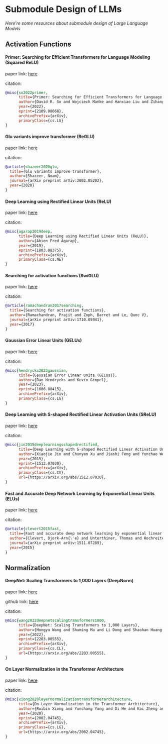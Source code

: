 # Submodule Design of LLMs
*Here're some resources about submodule design of Large Language Models*

## Activation Functions

#### Primer: Searching for Efficient Transformers for Language Modeling (Squared ReLU)

paper link: [here](https://arxiv.org/pdf/2109.08668.pdf)

citation:
```bibtex
@misc{so2022primer,
      title={Primer: Searching for Efficient Transformers for Language Modeling}, 
      author={David R. So and Wojciech Mańke and Hanxiao Liu and Zihang Dai and Noam Shazeer and Quoc V. Le},
      year={2022},
      eprint={2109.08668},
      archivePrefix={arXiv},
      primaryClass={cs.LG}
}
```


#### Glu variants improve transformer (ReGLU)

paper link: [here](https://arxiv.org/pdf/2002.05202.pdf)

citation:
```bibtex
@article{shazeer2020glu,
  title={Glu variants improve transformer},
  author={Shazeer, Noam},
  journal={arXiv preprint arXiv:2002.05202},
  year={2020}
}
```


#### Deep Learning using Rectified Linear Units (ReLU)

paper link: [here](https://arxiv.org/pdf/1803.08375.pdf)

citation:
```bibtex
@misc{agarap2019deep,
      title={Deep Learning using Rectified Linear Units (ReLU)}, 
      author={Abien Fred Agarap},
      year={2019},
      eprint={1803.08375},
      archivePrefix={arXiv},
      primaryClass={cs.NE}
}
```


#### Searching for activation functions (SwiGLU)

paper link: [here](https://arxiv.org/pdf/1710.05941.pdf)

citation:
```bibtex
@article{ramachandran2017searching,
  title={Searching for activation functions},
  author={Ramachandran, Prajit and Zoph, Barret and Le, Quoc V},
  journal={arXiv preprint arXiv:1710.05941},
  year={2017}
}
```


#### Gaussian Error Linear Units (GELUs)

paper link: [here](https://arxiv.org/pdf/1606.08415.pdf)

citation:
```bibtex
@misc{hendrycks2023gaussian,
      title={Gaussian Error Linear Units (GELUs)}, 
      author={Dan Hendrycks and Kevin Gimpel},
      year={2023},
      eprint={1606.08415},
      archivePrefix={arXiv},
      primaryClass={cs.LG}
}
```


#### Deep Learning with S-shaped Rectified Linear Activation Units (SReLU)

paper link: [here](https://arxiv.org/pdf/1512.07030)

citation:

```bibtex
@misc{jin2015deeplearningsshapedrectified,
      title={Deep Learning with S-shaped Rectified Linear Activation Units}, 
      author={Xiaojie Jin and Chunyan Xu and Jiashi Feng and Yunchao Wei and Junjun Xiong and Shuicheng Yan},
      year={2015},
      eprint={1512.07030},
      archivePrefix={arXiv},
      primaryClass={cs.CV},
      url={https://arxiv.org/abs/1512.07030}, 
}
```


#### Fast and Accurate Deep Network Learning by Exponential Linear Units (ELUs)

paper link: [here](https://arxiv.org/pdf/1511.07289.pdf)

citation:
```bibtex
@article{clevert2015fast,
  title={Fast and accurate deep network learning by exponential linear units (elus)},
  author={Clevert, Djork-Arn{\'e} and Unterthiner, Thomas and Hochreiter, Sepp},
  journal={arXiv preprint arXiv:1511.07289},
  year={2015}
}
```

## Normalization

#### DeepNet: Scaling Transformers to 1,000 Layers (DeepNorm)

paper link: [here](https://arxiv.org/pdf/2203.00555)

github link: [here](https://github.com/microsoft/unilm)

citation:

```bibtex
@misc{wang2022deepnetscalingtransformers1000,
      title={DeepNet: Scaling Transformers to 1,000 Layers}, 
      author={Hongyu Wang and Shuming Ma and Li Dong and Shaohan Huang and Dongdong Zhang and Furu Wei},
      year={2022},
      eprint={2203.00555},
      archivePrefix={arXiv},
      primaryClass={cs.CL},
      url={https://arxiv.org/abs/2203.00555}, 
}
```


#### On Layer Normalization in the Transformer Architecture

paper link: [here](https://arxiv.org/pdf/2002.04745)

citation:

```bibtex
@misc{xiong2020layernormalizationtransformerarchitecture,
      title={On Layer Normalization in the Transformer Architecture}, 
      author={Ruibin Xiong and Yunchang Yang and Di He and Kai Zheng and Shuxin Zheng and Chen Xing and Huishuai Zhang and Yanyan Lan and Liwei Wang and Tie-Yan Liu},
      year={2020},
      eprint={2002.04745},
      archivePrefix={arXiv},
      primaryClass={cs.LG},
      url={https://arxiv.org/abs/2002.04745}, 
}
```
